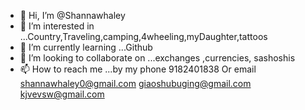- 👋 Hi, I’m @Shannawhaley
- 👀 I’m interested in ...Country,Traveling,camping,4wheeling,myDaughter,tattoos
- 🌱 I’m currently learning ...Github
- 💞️ I’m looking to collaborate on ...exchanges ,currencies, sashoshis
- 📫 How to reach me ...by my phone 9182401838
Or email shannawhaley0@gmail.com
giaoshubuging@gmail.com
kjvevsw@gmail.com

<!---
Shannawhaley/Shannawhaley is a ✨ special ✨ repository because its `README.md` (this file) appears on your GitHub profile.
You can click the Preview link to take a look at your changes.
--->
